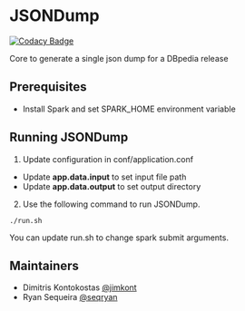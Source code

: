 # JSONDump

[![Codacy Badge](https://api.codacy.com/project/badge/Grade/52a7d67276394abd9ecc0fc4d0acfe4c)](https://www.codacy.com/app/ryanseq2016/JSONDump?utm_source=github.com&utm_medium=referral&utm_content=dbpedia/JSONDump&utm_campaign=badger)

Core to generate a single json dump for a DBpedia release

## Prerequisites 
* Install Spark and set SPARK_HOME environment variable

## Running JSONDump
1. Update configuration in conf/application.conf
  * Update **app.data.input** to set input file path
  * Update **app.data.output** to set output directory
2. Use the following command to run JSONDump.
  ```
 ./run.sh
  ```
  You can update run.sh to change spark submit arguments.

## Maintainers

* Dimitris Kontokostas [@jimkont](https://github.com/jimkont)
* Ryan Sequeira [@seqryan](https://github.com/seqryan)
